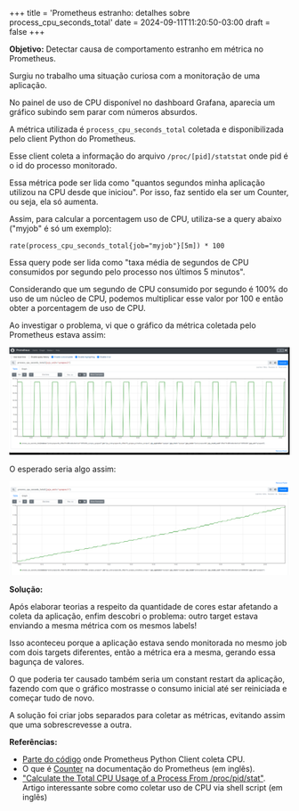 +++
title = 'Prometheus estranho: detalhes sobre process_cpu_seconds_total'
date = 2024-09-11T11:20:50-03:00
draft = false
+++

**Objetivo:** Detectar causa de comportamento estranho em métrica no Prometheus.

Surgiu no trabalho uma situação curiosa com a monitoração de uma aplicação.

No painel de uso de CPU disponível no dashboard Grafana, aparecia um gráfico
subindo sem parar com números absurdos.

A métrica utilizada é `process_cpu_seconds_total` coletada e disponibilizada
pelo client Python do Prometheus.

Esse client coleta a informação do arquivo `/proc/[pid]/statstat` onde pid é o
id do processo monitorado.

Essa métrica pode ser lida como "quantos segundos minha aplicação utilizou na
CPU desde que iniciou". Por isso, faz sentido ela ser um Counter, ou seja, ela
só aumenta.

Assim, para calcular a porcentagem uso de CPU, utiliza-se a query abaixo ("myjob"
é só um exemplo):

```
rate(process_cpu_seconds_total{job="myjob"}[5m]) * 100
```

Essa query pode ser lida como "taxa média de segundos de CPU consumidos por
segundo pelo processo nos últimos 5 minutos".

Considerando que um segundo de CPU consumido por segundo é 100% do uso de um
núcleo de CPU, podemos multiplicar esse valor por 100 e então obter a
porcentagem de uso de CPU.

Ao investigar o problema, vi que o gráfico da métrica coletada pelo Prometheus
estava assim:

![Prometheus Counter Errado](prometheus-counter-1.png "Prometheus Counter Errado")

O esperado seria algo assim:

![Prometheus Counter Certo](prometheus-counter-2.png "Prometheus Counter Certo")

**Solução:**

Após elaborar teorias a respeito da quantidade de cores estar afetando a coleta
da aplicação, enfim descobri o problema: outro target estava enviando a mesma
métrica com os mesmos labels!

Isso aconteceu porque a aplicação estava sendo monitorada no mesmo job com dois
targets diferentes, então a métrica era a mesma, gerando essa bagunça de valores.

O que poderia ter causado também seria um constant restart da aplicação, fazendo
com que o gráfico mostrasse o consumo inicial até ser reiniciada e começar tudo
de novo.

A solução foi criar jobs separados para coletar as métricas, evitando assim que
uma sobrescrevesse a outra.

**Referências:**

- [Parte do código](https://github.com/prometheus/client_python/blob/master/prometheus_client/process_collector.py#L62) onde Prometheus Python Client coleta CPU.
- O que é [Counter](https://prometheus.io/docs/concepts/metric_types/#counter) na documentação do Prometheus (em inglês).
- ["Calculate the Total CPU Usage of a Process From /proc/pid/stat"](https://www.baeldung.com/linux/total-process-cpu-usage). Artigo interessante sobre como coletar uso de CPU via shell script (em inglês)
